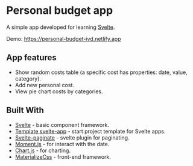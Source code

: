 # Personal budget app

A simple app developed for learning [Svelte](https://svelte.dev).

Demo: https://personal-budget-ivd.netlify.app

## App features
- Show random costs table (a specific cost has properties: date, value, category).
- Add new personal cost.
- View pie chart costs by categories.

## Built With
- [Svelte](https://svelte.dev) - basic component framework.
- [Template svelte-app](https://github.com/sveltejs/template) -  start project template for Svelte apps.
- [Svelte-paginate](https://www.npmjs.com/package/svelte-paginate) - svelte plugin for paginating.
- [Moment.js](https://momentjs.com) - for interact with the date.
- [Chart.js](https://www.chartjs.org) - for charting.
- [MaterializeCss](https://materializecss.com) - front-end framework.


